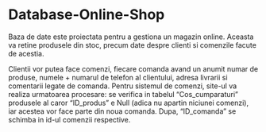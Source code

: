 # Database-Online-Shop

Baza de date este proiectata pentru a gestiona un magazin online. Aceasta va retine produsele din stoc, precum date despre clienti si comenzile facute de acestia. 

Clientii vor putea face comenzi, fiecare comanda avand un anumit numar de produse, numele + numarul de telefon al clientului, adresa livrarii si comentarii legate de comanda. Pentru sistemul de comenzi, site-ul va realiza urmatoarea procesare: se verifica in tabelul “Cos_cumparaturi” produsele al caror “ID_produs” e Null (adica nu apartin niciunei comenzi), iar acestea vor face parte din noua comanda. Dupa, “ID_comanda” se schimba in id-ul comenzii respective. 
